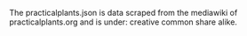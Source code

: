 The practicalplants.json is data scraped from the mediawiki of
practicalplants.org and is under: creative common share alike.
